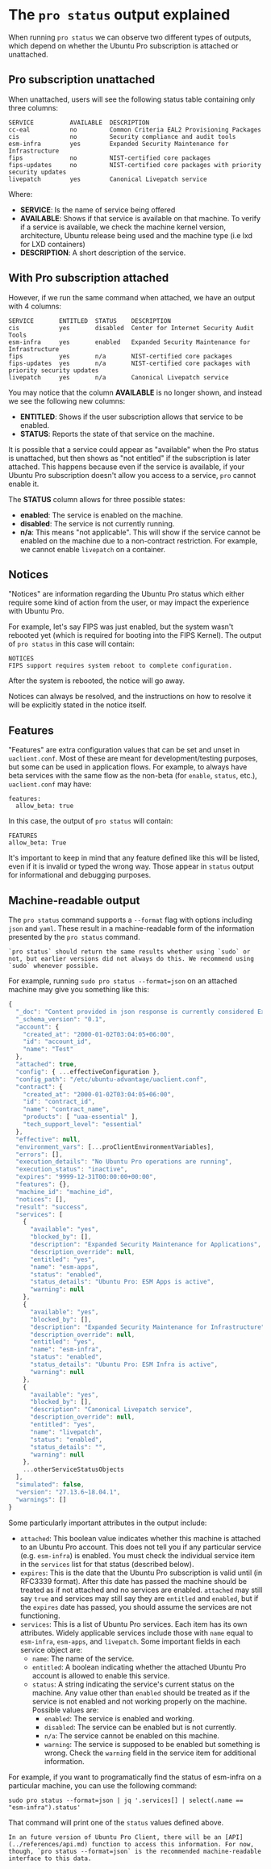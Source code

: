 # The `pro status` output explained

When running `pro status` we can observe two different types of outputs, which
depend on whether the Ubuntu Pro subscription is attached or unattached.

## Pro subscription unattached
When unattached, users will see the following status table containing only
three columns:

```
SERVICE          AVAILABLE  DESCRIPTION
cc-eal           no         Common Criteria EAL2 Provisioning Packages
cis              no         Security compliance and audit tools
esm-infra        yes        Expanded Security Maintenance for Infrastructure
fips             no         NIST-certified core packages
fips-updates     no         NIST-certified core packages with priority security updates
livepatch        yes        Canonical Livepatch service
```

Where:

* **SERVICE**: Is the name of service being offered
* **AVAILABLE**: Shows if that service is available on that machine. To verify
  if a service is available, we check the machine kernel version, architecture,
  Ubuntu release being used and the machine type (i.e lxd for LXD containers)
* **DESCRIPTION**: A short description of the service.

## With Pro subscription attached

However, if we run the same command when attached, we have an output with 4
columns:

```
SERVICE       ENTITLED  STATUS    DESCRIPTION
cis           yes       disabled  Center for Internet Security Audit Tools
esm-infra     yes       enabled   Expanded Security Maintenance for Infrastructure
fips          yes       n/a       NIST-certified core packages
fips-updates  yes       n/a       NIST-certified core packages with priority security updates
livepatch     yes       n/a       Canonical Livepatch service
```

You may notice that the column **AVAILABLE** is no longer shown, and instead we
see the following new columns:

* **ENTITLED**: Shows if the user subscription allows that service to be
  enabled.
* **STATUS**: Reports the state of that service on the machine.

It is possible that a service could appear as "available" when the Pro status is
unattached, but then shows as "not entitled" if the subscription is later
attached. This happens because even if the service is available, if your Ubuntu
Pro subscription doesn't allow you access to a service, `pro` cannot enable it.

The **STATUS** column allows for three possible states:

* **enabled**: The service is enabled on the machine.
* **disabled**: The service is not currently running.
* **n/a**: This means "not applicable". This will show if the service cannot be
  enabled on the machine due to a non-contract restriction. For example, we
  cannot enable `livepatch` on a container.

## Notices

"Notices" are information regarding the Ubuntu Pro status which either require
some kind of action from the user, or may impact the experience with Ubuntu Pro.

For example, let's say FIPS was just enabled, but the system wasn't rebooted
yet (which is required for booting into the FIPS Kernel). The output of
`pro status` in this case will contain:

```
NOTICES
FIPS support requires system reboot to complete configuration.
```

After the system is rebooted, the notice will go away.

Notices can always be resolved, and the instructions on how to resolve it will
be explicitly stated in the notice itself.

## Features

"Features" are extra configuration values that can be set and unset in
`uaclient.conf`. Most of these are meant for development/testing purposes, but
some can be used in application flows. For example, to always have beta services
with the same flow as the non-beta (for `enable`, `status`, etc.),
`uaclient.conf` may have:

```
features:
  allow_beta: true
```

In this case, the output of `pro status` will contain:

```
FEATURES
allow_beta: True
```

It's important to keep in mind that any feature defined like this will be
listed, even if it is invalid or typed the wrong way. Those appear in `status`
output for informational and debugging purposes.

## Machine-readable output

The `pro status` command supports a `--format` flag with options including `json` and `yaml`. These result in a machine-readable form of the information presented by the `pro status` command.

```{note}
`pro status` should return the same results whether using `sudo` or not, but earlier versions did not always do this. We recommend using `sudo` whenever possible.
```

For example, running `sudo pro status --format=json` on an attached machine may give you something like this:
```javascript
{
  "_doc": "Content provided in json response is currently considered Experimental and may change",
  "_schema_version": "0.1",
  "account": {
    "created_at": "2000-01-02T03:04:05+06:00",
    "id": "account_id",
    "name": "Test"
  },
  "attached": true,
  "config": { ...effectiveConfiguration },
  "config_path": "/etc/ubuntu-advantage/uaclient.conf",
  "contract": {
    "created_at": "2000-01-02T03:04:05+06:00",
    "id": "contract_id",
    "name": "contract_name",
    "products": [ "uaa-essential" ],
    "tech_support_level": "essential"
  },
  "effective": null,
  "environment_vars": [...proClientEnvironmentVariables],
  "errors": [],
  "execution_details": "No Ubuntu Pro operations are running",
  "execution_status": "inactive",
  "expires": "9999-12-31T00:00:00+00:00",
  "features": {},
  "machine_id": "machine_id",
  "notices": [],
  "result": "success",
  "services": [
    {
      "available": "yes",
      "blocked_by": [],
      "description": "Expanded Security Maintenance for Applications",
      "description_override": null,
      "entitled": "yes",
      "name": "esm-apps",
      "status": "enabled",
      "status_details": "Ubuntu Pro: ESM Apps is active",
      "warning": null
    },
    {
      "available": "yes",
      "blocked_by": [],
      "description": "Expanded Security Maintenance for Infrastructure",
      "description_override": null,
      "entitled": "yes",
      "name": "esm-infra",
      "status": "enabled",
      "status_details": "Ubuntu Pro: ESM Infra is active",
      "warning": null
    },
    {
      "available": "yes",
      "blocked_by": [],
      "description": "Canonical Livepatch service",
      "description_override": null,
      "entitled": "yes",
      "name": "livepatch",
      "status": "enabled",
      "status_details": "",
      "warning": null
    },
    ...otherServiceStatusObjects
  ],
  "simulated": false,
  "version": "27.13.6~18.04.1",
  "warnings": []
}
```

Some particularly important attributes in the output include:
* `attached`: This boolean value indicates whether this machine is attached to an Ubuntu Pro account. This does not tell you if any particular service (e.g. `esm-infra`) is enabled. You must check the individual service item in the `services` list for that status (described below).
* `expires`: This is the date that the Ubuntu Pro subscription is valid until (in RFC3339 format). After this date has passed the machine should be treated as if not attached and no services are enabled. `attached` may still say `true` and services may still say they are `entitled` and `enabled`, but if the `expires` date has passed, you should assume the services are not functioning.
* `services`: This is a list of Ubuntu Pro services. Each item has its own attributes. Widely applicable services include those with `name` equal to `esm-infra`, `esm-apps`, and `livepatch`. Some important fields in each service object are:
  * `name`: The name of the service.
  * `entitled`: A boolean indicating whether the attached Ubuntu Pro account is allowed to enable this service.
  * `status`: A string indicating the service's current status on the machine. Any value other than `enabled` should be treated as if the service is not enabled and not working properly on the machine. Possible values are:
    * `enabled`: The service is enabled and working.
    * `disabled`: The service can be enabled but is not currently.
    * `n/a`: The service cannot be enabled on this machine.
    * `warning`: The service is supposed to be enabled but something is wrong. Check the `warning` field in the service item for additional information.

For example, if you want to programatically find the status of esm-infra on a particular machine, you can use the following command:
```shell
sudo pro status --format=json | jq '.services[] | select(.name == "esm-infra").status'
```
That command will print one of the `status` values defined above.

```{attention}
In an future version of Ubuntu Pro Client, there will be an [API](../references/api.md) function to access this information. For now, though, `pro status --format=json` is the recommended machine-readable interface to this data.
```
